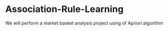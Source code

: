# Association-Rule-Learning

We will perform a market basket analysis project using of Apriori algorithm
